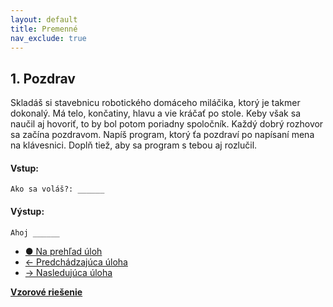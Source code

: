 ```yaml
---
layout: default
title: Premenné
nav_exclude: true
---
```


## 1. Pozdrav
Skladáš si stavebnicu robotického domáceho miláčika, ktorý je takmer dokonalý. Má telo, končatiny, hlavu a vie kráčať po stole. Keby však sa naučil aj hovoriť, to by bol potom poriadny spoločník. Každý dobrý rozhovor sa začína pozdravom. Napíš program, ktorý ťa pozdraví po napísaní mena na klávesnici. Doplň tiež, aby sa program s tebou aj rozlučil.

#### Vstup:
```
Ako sa voláš?: ______
```

#### Výstup:
```
Ahoj ______
```

- [&#9679; Na prehľad úloh](/zbierka-uloh.html)
- [&larr; Predchádzajúca úloha](/coding/beginner/1-chapter/1.html)
- [&rarr; Nasledujúca úloha](/coding/beginner/1-chapter/2.html)

[**Vzorové riešenie**](/coding/beginner/1-chapter/1-solve.html)
